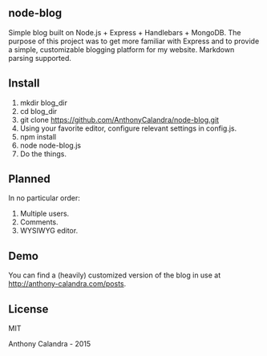 node-blog
--
Simple blog built on Node.js + Express + Handlebars + MongoDB.
The purpose of this project was to get more familiar with Express and to provide a simple, customizable blogging platform for my website.
Markdown parsing supported.

Install
--
1. mkdir blog_dir
2. cd blog_dir
3. git clone https://github.com/AnthonyCalandra/node-blog.git
4. Using your favorite editor, configure relevant settings in config.js.
5. npm install
6. node node-blog.js
7. Do the things.

Planned
--
In no particular order:

1. Multiple users.
2. Comments.
3. WYSIWYG editor.

Demo
--
You can find a (heavily) customized version of the blog in use at http://anthony-calandra.com/posts.

License
--
MIT

Anthony Calandra - 2015
